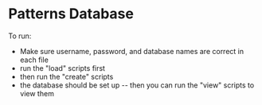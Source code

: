 # Patterns Database


To run:

- Make sure username, password, and database names are correct in each file
- run the "load" scripts first
- then run the "create" scripts
- the database should be set up -- then you can run the "view" scripts to view them
